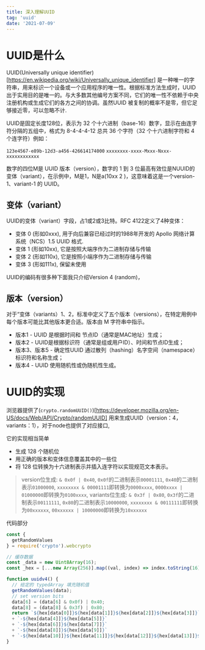 ```yaml
---
title: 深入理解UUID
tag: 'uuid'
date: '2021-07-09'
---
```


# UUID是什么

UUID(Universally unique identifier)[https://en.wikipedia.org/wiki/Universally_unique_identifier] 是一种唯一的字符串，用来标识一个设备或一个应用程序的唯一性。根据标准方法生成时，UUID 出于实用目的是唯一的。与大多数其他编号方案不同，它们的唯一性不依赖于中央注册机构或生成它们的各方之间的协调。虽然UUID 被复制的概率不是零，但它足够接近零，可以忽略不计.

UUID是固定长度128位，表示为 32 个十六进制（base-16）数字，显示在由连字符分隔的五组中，格式为 8-4-4-4-12 总共 36 个字符（32 个十六进制字符和 4 个连字符）例如：

`123e4567-e89b-12d3-a456-426614174000`
`xxxxxxxx-xxxx-Mxxx-Nxxx-xxxxxxxxxxxx`

数字的四位M是 UUID 版本（version），数字的 1 到 3 位最高有效位是NUUID的变体（variant），在示例中，M是1，N是a(10xx 2 )，这意味着这是一个version-1、variant-1 的 UUID。

## 变体（variant）

UUID的变体（variant）字段，占1或2或3比特。RFC 4122定义了4种变体：
+ 变体 0 (形如0xxx), 用于向后兼容已经过时的1988年开发的 Apollo 网络计算系统（NCS）1.5 UUID 格式.
+ 变体 1 (形如10xx), 它是按照大端序作为二进制存储与传输
+ 变体 2 (形如110x), 它是按照小端序作为二进制存储与传输
+ 变体 3 (形如111x), 保留未使用

UUID的编码有很多种下面我只介绍Version 4 (random)，

## 版本（version）

对于“变体（variants）1、2，标准中定义了五个版本（versions），在特定用例中每个版本可能比其他版本更合适。版本由 M 字符串中指示。

+ 版本1 - UUID 是根据时间和 节点ID（通常是MAC地址）生成；
+ 版本2 - UUID是根据标识符（通常是组或用户ID）、时间和节点ID生成；
+ 版本3、版本5 - 确定性UUID 通过散列（hashing）名字空间（namespace）标识符和名称生成；
+ 版本4 - UUID 使用随机性或伪随机性生成。

# UUID的实现

浏览器提供了(`crypto.randomUUID()`)[https://developer.mozilla.org/en-US/docs/Web/API/Crypto/randomUUID] 用来生成UUID（version：4，variants：1），对于node也提供了对应接口,

它的实现相当简单

+ 生成 128 个随机位
+ 用正确的版本和变体信息覆盖其中的一些位
+ 将 128 位转换为十六进制表示并插入连字符以实现规范文本表示。

> version位生成: `& 0x0f | 0x40`, `0x0f`的二进制表示`00001111`, `0x40`的二进制表示`01000000`, `xxxxxxxx & 00001111`即转换为`0000xxxx`, `0000xxxx | 01000000`即转换为`0100xxxx`, 
> variants位生成: `& 0x3f | 0x80`, `0x3f`的二进制表示`00111111`, `0x80`的二进制表示`10000000`, `xxxxxxxx & 00111111`即转换为`00xxxxxx`, `00xxxxxx | 10000000`即转换为`10xxxxxx`

代码部分

```js
const {
  getRandomValues
} = require('crypto').webcrypto

// 缓存数据
const _data = new Uint8Array(16);
const _hex = [...new Array(256)].map((val, index) => index.toString(16).padStart(2, '0'));

function uuidv4() {
  // 给定的 typedArray 填充随机值
  getRandomValues(data);
  // set version bits
  data[6] = (data[6] & 0x0f) | 0x40;
  data[8] = (data[8] & 0x3f) | 0x80;
  return `${hex[data[0]]}${hex[data[1]]}${hex[data[2]]}${hex[data[3]]}`
  + `-${hex[data[4]]}${hex[data[5]]}`
  + `-${hex[data[6]]}${hex[data[7]]}`
  + `-${hex[data[8]]}${hex[data[9]]}`
  + `-${hex[data[10]]}${hex[data[11]]}${hex[data[12]]}${hex[data[13]]}${hex[data[14]]}${hex[data[15]]}`;
}
```


